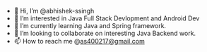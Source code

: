 - 👋 Hi, I’m @abhishek-ssingh
- 👀 I’m interested in Java Full Stack Devlopment and Android Dev
- 🌱 I’m currently learning Java and Spring framework.
- 💞️ I’m looking to collaborate on interesting Java Backend work.
- 📫 How to reach me @as400217@gmail.com

<!---
abhishek-ssingh/abhishek-ssingh is a ✨ special ✨ repository because its `README.md` (this file) appears on your GitHub profile.
You can click the Preview link to take a look at your changes.
--->

